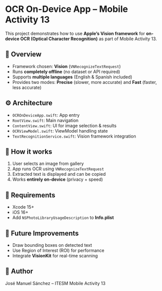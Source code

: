 # OCR On-Device App – Mobile Activity 13

This project demonstrates how to use **Apple’s Vision framework** for **on-device OCR (Optical Character Recognition)** as part of Mobile Activity 13.

## 📖 Overview
- Framework chosen: **Vision** (`VNRecognizeTextRequest`)
- Runs **completely offline** (no dataset or API required)
- Supports **multiple languages** (English & Spanish included)
- Provides two modes: **Precise** (slower, more accurate) and **Fast** (faster, less accurate)

## ⚙️ Architecture
- `OCROnDeviceApp.swift`: App entry
- `RootView.swift`: Main navigation
- `ContentView.swift`: UI for image selection & results
- `OCRViewModel.swift`: ViewModel handling state
- `TextRecognitionService.swift`: Vision framework integration

## 🚀 How it works
1. User selects an image from gallery
2. App runs OCR using `VNRecognizeTextRequest`
3. Extracted text is displayed and can be copied
4. Works **entirely on-device** (privacy + speed)

## 📱 Requirements
- Xcode 15+
- iOS 16+
- Add `NSPhotoLibraryUsageDescription` to **Info.plist**

## 🌟 Future Improvements
- Draw bounding boxes on detected text
- Use Region of Interest (ROI) for performance
- Integrate **VisionKit** for real-time scanning

## 👤 Author
José Manuel Sánchez – ITESM Mobile Activity 13
